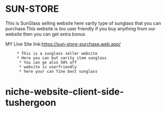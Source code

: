 # SUN-STORE
This is SunGlass selling website here varity type of sunglass that you can purchase.This website is too user friendly if you buy anything from our website then you can get extra bonus

MY LIve Site link:https://sun-store-purchase.web.app/


         * This is a sunglass seller website 
         * Here you can but varity item sunglass
          * You can ge also 50% off
          * website is userfriendly
          * here your can fine best sunglass
# niche-website-client-side-tushergoon
